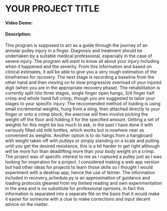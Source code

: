 # YOUR PROJECT TITLE
#### Video Demo:  <URL HERE>
#### Description:
This program is supposed to act as a guide through the journey of an annular pulley injury in a finger. Diagnosis and treatment should be undertaken by a suitable medical professional, especially in the case of severe injury. The program will want to know all about your injury including when it happened and the severity. From this information and based on clinical estimates, it will be able to give you a very rough estimation of the timeframes for recovery. The next stage is recording a baseline from the other hand and then moving on to slow progressive overload of your injured digit (when you are in the appropriate recovery phase). The rehabilitation is currently split into three stages, single finger open hangs, 3/4 finger half crimp and whole hand full crimp, though you are suggested to tailor your stages to your specific injury.
The reccomended method of loading is using small incremental weights, hung from a sling, then attached directly to your finger or onto a crimp block, the exercise will then involve picking the weight off the floor and holding it for the specified amount. Getting a set of weights for this might be too much to ask, in the past I have done it with variously filled old milk bottles, which works but is nowhere near as convenient as weights. Another option is to do hangs from a hangboard with weight taken off with pulleys or simply standing on a scale and pulling until you get the desired resistance, this is a bit harder to get right although will be more fun than deadlifting more than your body weight on a crimp.
The project was of specific interest to me as I ruptured a pulley just as I was looking for inspiration for a project. I considered making a web app version but had other ideas for projects to learn those skills so I thought I would experiment with a desktop app, hence the use of tkinter.
The information included in recovery_schedule.py is an approximation of guidance and loading protocols gleaned from my limited reading and own experimentation in the area and is no substitute for professional opinions, in fact this information is separated into a separate file on the basis that it would make it easier for someone with a clue to make corrections and input decent advice on the matter.